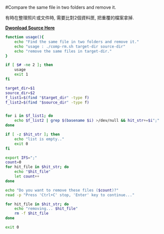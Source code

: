 #Compare the same file in two folders and remove it.

有時在整理照片或文件時, 需要比對2個資料匣, 把重覆的檔案拿掉.  

[**Dwonload Source Here**](https://raw.github.com/oopsmonk/markdown-note/master/shell-script/comp-rm.sh)  

```bash
function usage(){
    echo "Find the same file in two folders and remove it."
    echo "usage : ./comp-rm.sh target-dir source-dir"
    echo "remove the same files in target-dir."
}

if [ $# -ne 2 ]; then
    usage
    exit 1
fi

target_dir=$1
source_dir=$2
f_list1=$(find "$target_dir" -type f)
f_list2=$(find "$source_dir" -type f)


for i in $f_list1; do
    echo $f_list2 | grep $(basename $i) >/dev/null && hit_str+=$i";"
done

if [ -z $hit_str ]; then
    echo "list is empty.."
    exit 0
fi

export IFS=";"
count=0
for hit_file in $hit_str; do
    echo "$hit_file"
    let count++
done

echo "Do you want to remove these files ($count)?"
read -p "Press 'Ctrl+C' stop, 'Enter' key to continue..."

for hit_file in $hit_str; do
    echo "removing... $hit_file"
    rm -f $hit_file
done

exit 0
```  


